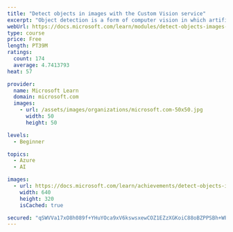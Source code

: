 ```yaml
---
title: "Detect objects in images with the Custom Vision service"
excerpt: "Object detection is a form of computer vision in which artificial intelligence (AI) agents can identify and locate specific types of object in an image or camera feed."
webUrl: https://docs.microsoft.com/learn/modules/detect-objects-images-custom-vision/
type: course
price: Free
length: PT39M
ratings:
  count: 174
  average: 4.7413793
heat: 57

provider:
  name: Microsoft Learn
  domain: microsoft.com
  images:
    - url: /assets/images/organizations/microsoft.com-50x50.jpg
      width: 50
      height: 50

levels:
  - Beginner

topics:
  - Azure
  - AI

images:
  - url: https://docs.microsoft.com/learn/achievements/detect-objects-images-custom-vision-social.png
    width: 640
    height: 320
    isCached: true

secured: "qSWVVa17xO8h089f+YHuYOca9xV6kswsxewCOZ1EZzXGKoiC88oBZPPSBh+WPnWAQdR65GFKnK7xtZ2qxRDwoYZ0ftTWwCxmtlh73eUWsxuPEsauHGhsc7wuDvCXxbscmoZS71Kioto8vEeteUyb1EbZEinAPKK/trQSiW864xztDzq1q7PcTGpUERpHbtZK5bjDekfTtITOjEDSy7TLwnSxJ2ayvizXZqKXrSpOVyi/aknteupwUVSMfWlbVAVwqGPaIrlvElzXEDZLhtechANf6KKrGELBVdmc7zCrO/+gZbuQbhgvsDbHGIhvOvY3fCdv9pBkKMJdNctZziEVu4W+2CCVIKDh2pn0sZ23VqPHkYW+X/EAXeoxhl0jECd/BIR9Sh6apPm6t6xgKdY5uQ==;HQ4Y5sWb4O6bcNYfXHwk/A=="
---
```


